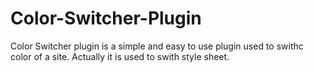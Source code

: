 # Color-Switcher-Plugin
Color Switcher plugin is a simple and easy to use plugin used to swithc color of a site. Actually it is used to swith style sheet. 
